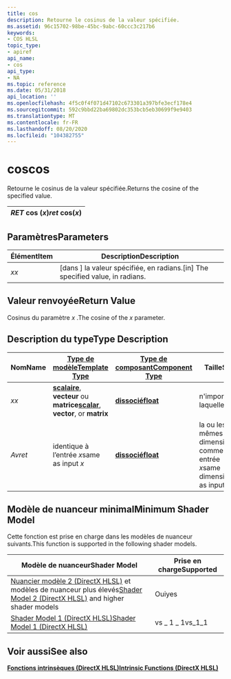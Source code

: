 ```yaml
---
title: cos
description: Retourne le cosinus de la valeur spécifiée.
ms.assetid: 96c15702-98be-45bc-9abc-60ccc3c217b6
keywords:
- COS HLSL
topic_type:
- apiref
api_name:
- cos
api_type:
- NA
ms.topic: reference
ms.date: 05/31/2018
api_location: ''
ms.openlocfilehash: 4f5c0f4f071d47102c673301a397bfe3ecf178e4
ms.sourcegitcommit: 592c9bbd22ba69802dc353bcb5eb30699f9e9403
ms.translationtype: MT
ms.contentlocale: fr-FR
ms.lasthandoff: 08/20/2020
ms.locfileid: "104382755"
---
```

# <a name="cos"></a><span data-ttu-id="04aba-104">cos</span><span class="sxs-lookup"><span data-stu-id="04aba-104">cos</span></span>

<span data-ttu-id="04aba-105">Retourne le cosinus de la valeur spécifiée.</span><span class="sxs-lookup"><span data-stu-id="04aba-105">Returns the cosine of the specified value.</span></span>



| <span data-ttu-id="04aba-106">*RET* cos (*x*)</span><span class="sxs-lookup"><span data-stu-id="04aba-106">*ret* cos(*x*)</span></span> |
|----------------|



 

## <a name="parameters"></a><span data-ttu-id="04aba-107">Paramètres</span><span class="sxs-lookup"><span data-stu-id="04aba-107">Parameters</span></span>



| <span data-ttu-id="04aba-108">Élément</span><span class="sxs-lookup"><span data-stu-id="04aba-108">Item</span></span>                                                   | <span data-ttu-id="04aba-109">Description</span><span class="sxs-lookup"><span data-stu-id="04aba-109">Description</span></span>                                        |
|--------------------------------------------------------|----------------------------------------------------|
| <span data-ttu-id="04aba-110"><span id="x"></span><span id="X"></span>*x*</span><span class="sxs-lookup"><span data-stu-id="04aba-110"><span id="x"></span><span id="X"></span>*x*</span></span><br/> | <span data-ttu-id="04aba-111">\[dans \] la valeur spécifiée, en radians.</span><span class="sxs-lookup"><span data-stu-id="04aba-111">\[in\] The specified value, in radians.</span></span><br/> |



 

## <a name="return-value"></a><span data-ttu-id="04aba-112">Valeur renvoyée</span><span class="sxs-lookup"><span data-stu-id="04aba-112">Return Value</span></span>

<span data-ttu-id="04aba-113">Cosinus du paramètre *x* .</span><span class="sxs-lookup"><span data-stu-id="04aba-113">The cosine of the *x* parameter.</span></span>

## <a name="type-description"></a><span data-ttu-id="04aba-114">Description du type</span><span class="sxs-lookup"><span data-stu-id="04aba-114">Type Description</span></span>



| <span data-ttu-id="04aba-115">Nom</span><span class="sxs-lookup"><span data-stu-id="04aba-115">Name</span></span>  | [<span data-ttu-id="04aba-116">**Type de modèle**</span><span class="sxs-lookup"><span data-stu-id="04aba-116">**Template Type**</span></span>](dx-graphics-hlsl-intrinsic-functions.md)                                                  | [<span data-ttu-id="04aba-117">**Type de composant**</span><span class="sxs-lookup"><span data-stu-id="04aba-117">**Component Type**</span></span>](dx-graphics-hlsl-intrinsic-functions.md) | <span data-ttu-id="04aba-118">Taille</span><span class="sxs-lookup"><span data-stu-id="04aba-118">Size</span></span>                           |
|-------|----------------------------------------------------------------------------------------------------------------|----------------------------------------------------------------|--------------------------------|
| <span data-ttu-id="04aba-119">*x*</span><span class="sxs-lookup"><span data-stu-id="04aba-119">*x*</span></span>   | <span data-ttu-id="04aba-120">[**scalaire**](dx-graphics-hlsl-intrinsic-functions.md), **vecteur** ou **matrice**</span><span class="sxs-lookup"><span data-stu-id="04aba-120">[**scalar**](dx-graphics-hlsl-intrinsic-functions.md), **vector**, or **matrix**</span></span> | [<span data-ttu-id="04aba-121">**dissocié**</span><span class="sxs-lookup"><span data-stu-id="04aba-121">**float**</span></span>](/windows/desktop/WinProg/windows-data-types)                        | <span data-ttu-id="04aba-122">n'importe laquelle</span><span class="sxs-lookup"><span data-stu-id="04aba-122">any</span></span>                            |
| <span data-ttu-id="04aba-123">*Av*</span><span class="sxs-lookup"><span data-stu-id="04aba-123">*ret*</span></span> | <span data-ttu-id="04aba-124">identique à l’entrée *x*</span><span class="sxs-lookup"><span data-stu-id="04aba-124">same as input *x*</span></span>                                                                                              | [<span data-ttu-id="04aba-125">**dissocié**</span><span class="sxs-lookup"><span data-stu-id="04aba-125">**float**</span></span>](/windows/desktop/WinProg/windows-data-types)                        | <span data-ttu-id="04aba-126">la ou les mêmes dimensions comme entrée *x*</span><span class="sxs-lookup"><span data-stu-id="04aba-126">same dimension(s) as input *x*</span></span> |



 

## <a name="minimum-shader-model"></a><span data-ttu-id="04aba-127">Modèle de nuanceur minimal</span><span class="sxs-lookup"><span data-stu-id="04aba-127">Minimum Shader Model</span></span>

<span data-ttu-id="04aba-128">Cette fonction est prise en charge dans les modèles de nuanceur suivants.</span><span class="sxs-lookup"><span data-stu-id="04aba-128">This function is supported in the following shader models.</span></span>



| <span data-ttu-id="04aba-129">Modèle de nuanceur</span><span class="sxs-lookup"><span data-stu-id="04aba-129">Shader Model</span></span>                                                                       | <span data-ttu-id="04aba-130">Prise en charge</span><span class="sxs-lookup"><span data-stu-id="04aba-130">Supported</span></span> |
|------------------------------------------------------------------------------------|-----------|
| <span data-ttu-id="04aba-131">[Nuancier modèle 2 (DirectX HLSL)](dx-graphics-hlsl-sm2.md) et modèles de nuanceur plus élevés</span><span class="sxs-lookup"><span data-stu-id="04aba-131">[Shader Model 2 (DirectX HLSL)](dx-graphics-hlsl-sm2.md) and higher shader models</span></span> | <span data-ttu-id="04aba-132">Oui</span><span class="sxs-lookup"><span data-stu-id="04aba-132">yes</span></span>       |
| [<span data-ttu-id="04aba-133">Shader Model 1 (DirectX HLSL)</span><span class="sxs-lookup"><span data-stu-id="04aba-133">Shader Model 1 (DirectX HLSL)</span></span>](dx-graphics-hlsl-sm1.md)                          | <span data-ttu-id="04aba-134">vs \_ 1 \_ 1</span><span class="sxs-lookup"><span data-stu-id="04aba-134">vs\_1\_1</span></span>  |



 

## <a name="see-also"></a><span data-ttu-id="04aba-135">Voir aussi</span><span class="sxs-lookup"><span data-stu-id="04aba-135">See also</span></span>

<dl> <dt>

[<span data-ttu-id="04aba-136">**Fonctions intrinsèques (DirectX HLSL)**</span><span class="sxs-lookup"><span data-stu-id="04aba-136">**Intrinsic Functions (DirectX HLSL)**</span></span>](dx-graphics-hlsl-intrinsic-functions.md)
</dt> </dl>

 

